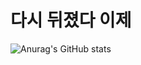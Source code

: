 # 다시 뒤졌다 이제

![Anurag's GitHub stats](https://github-readme-stats.vercel.app/api?username=PaaarkSH&show_icons=true&theme=radical)

